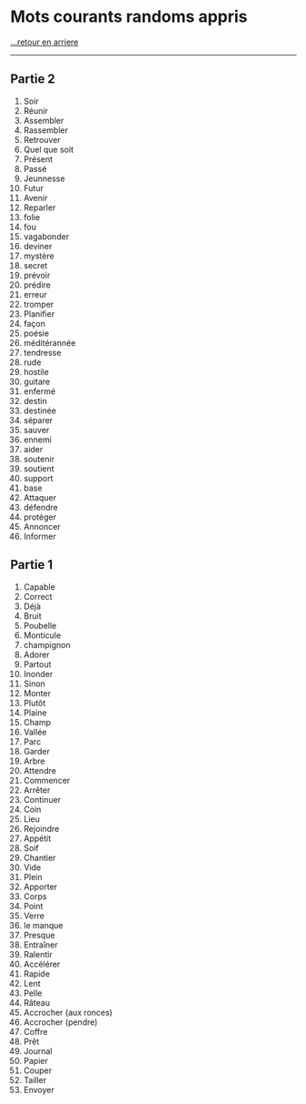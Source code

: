 # Mots courants randoms appris

[...retour en arriere](./menu.md)

---

## Partie 2

1. Soir
2. Réunir
3. Assembler
4. Rassembler
5. Retrouver
6. Quel que soit
7. Présent
8. Passé
9. Jeunnesse
10. Futur
11. Avenir
12. Reparler
13. folie
14. fou 
14. vagabonder
15. deviner
16. mystère
17. secret
18. prévoir 
19. prédire
20. erreur
21. tromper
22. Planifier
23. façon
23. poésie
24. méditérannée
25. tendresse
26. rude
27. hostile
28. guitare
27. enfermé
28. destin
29. destinée
30. séparer
31. sauver
32. ennemi
33. aider
34. soutenir
35. soutient
35. support
36. base
37. Attaquer
38. défendre
39. protéger
40. Annoncer 
39. Informer

## Partie 1

1. Capable
2. Correct
3. Déjà
4. Bruit 
5. Poubelle
6. Monticule
7. champignon
8. Adorer
9. Partout
11. Inonder
12. Sinon
13. Monter
14. Plutôt
15. Plaine
16. Champ 
17. Vallée
18. Parc 
19. Garder
20. Arbre
21. Attendre 
22. Commencer 
23. Arrêter
24. Continuer 
25. Coin
26. Lieu 
27. Rejoindre 
28. Appétit 
29. Soif 
30. Chantier 
31. Vide
32. Plein 
33. Apporter 
34. Corps 
35. Point 
36. Verre 
37. le manque 
38. Presque 
39. Entraîner 
40. Ralentir 
41. Accélérer 
42. Rapide 
43. Lent 
44. Pelle
45. Râteau
46. Accrocher (aux ronces)
47. Accrocher (pendre)
48. Coffre
49. Prêt
50. Journal
51. Papier 
52. Couper 
53. Tailler 
54. Envoyer